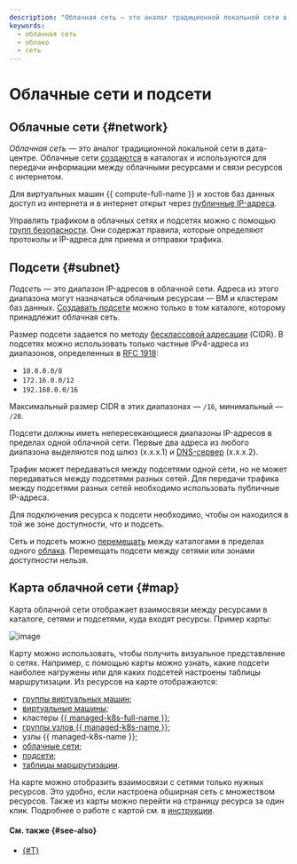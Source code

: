 ```yaml
---
description: "Облачная сеть — это аналог традиционной локальной сети в дата-центре. Облачные сети создаются в каталогах и используются для передачи информации между облачными ресурсами и связи ресурсов с интернетом."
keywords:
  - облачная сеть
  - облако
  - сеть
---
```


# Облачные сети и подсети

## Облачные сети {#network}

_Облачная сеть_ — это аналог традиционной локальной сети в дата-центре. Облачные сети [создаются](../operations/network-create.md) в каталогах и используются для передачи информации между облачными ресурсами и связи ресурсов с интернетом.

Для виртуальных машин {{ compute-full-name }} и хостов баз данных доступ из интернета и в интернет открыт через [публичные IP-адреса](address.md#public-addresses).

Управлять трафиком в облачных сетях и подсетях можно с помощью [групп безопасности](security-groups.md). Они содержат правила, которые определяют протоколы и IP-адреса для приема и отправки трафика.

## Подсети {#subnet}

_Подсеть_ — это диапазон IP-адресов в облачной сети. Адреса из этого диапазона могут назначаться облачным ресурсам — ВМ и кластерам баз данных. [Создавать подсети](../operations/subnet-create.md) можно только в том каталоге, которому принадлежит облачная сеть.

Размер подсети задается по методу [бесклассовой адресации](https://ru.wikipedia.org/wiki/Бесклассовая_адресация) (CIDR). В подсетях можно использовать только частные IPv4-адреса из диапазонов, определенных в [RFC 1918](https://tools.ietf.org/html/rfc1918):
* `10.0.0.0/8`
* `172.16.0.0/12`
* `192.168.0.0/16`

Максимальный размер CIDR в этих диапазонах — `/16`, минимальный — `/28`.

Подсети должны иметь непересекающиеся диапазоны IP-адресов в пределах одной облачной сети. Первые два адреса из любого диапазона выделяются под шлюз (x.x.x.1) и [DNS-сервер](../../glossary/dns.md#dns-server) (x.x.x.2).

Трафик может передаваться между подсетями одной сети, но не может передаваться между подсетями разных сетей. Для передачи трафика между подсетями разных сетей необходимо использовать публичные IP-адреса.

Для подключения ресурса к подсети необходимо, чтобы он находился в той же зоне доступности, что и подсеть.

Сеть и подсеть можно [перемещать](../operations/network-move.md) между каталогами в пределах одного [облака](../../resource-manager/concepts/resources-hierarchy.md). Перемещать подсети между сетями или зонами доступности нельзя.

## Карта облачной сети {#map}

Карта облачной сети отображает взаимосвязи между ресурсами в каталоге, сетями и подсетями, куда входят ресурсы. Пример карты:

![image](../../_assets/vpc/network-map.png)

Карту можно использовать, чтобы получить визуальное представление о сетях. Например, с помощью карты можно узнать, какие подсети наиболее нагружены или для каких подсетей настроены таблицы маршрутизации. Из ресурсов на карте отображаются:

* [группы виртуальных машин](../../compute/concepts/instance-groups/index.md);
* [виртуальные машины](../../compute/concepts/vm.md);
* кластеры [{{ managed-k8s-full-name }}](../../managed-kubernetes/concepts/index.md#kubernetes-cluster);
* [группы узлов {{ managed-k8s-name }}](../../managed-kubernetes/concepts/index.md#node-group);
* узлы {{ managed-k8s-name }};
* [облачные сети](#network);
* [подсети](#subnet);
* [таблицы маршрутизации](routing.md).

На карте можно отобразить взаимосвязи с сетями только нужных ресурсов. Это удобно, если настроена обширная сеть с множеством ресурсов. Также из карты можно перейти на страницу ресурса за один клик. Подробнее о работе с картой см. в [инструкции](../operations/network-map.md).

#### См. также {#see-also} 

* [{#T}](software-accelerated-network.md)
